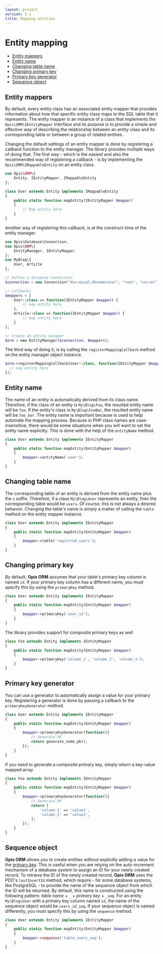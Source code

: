 ```yaml
---
layout: project
version: 1.x
title: Mapping entities
---
```

# Entity mapping

- [Entity mappers](#entity-mappers)
- [Entity name](#entity-name)
- [Changing table name](#changing-table-name)
- [Changing primary key](#changing-primary-key)
- [Primary key generator](#primary-key-generator)
- [Sequence object](#sequence-object)

## Entity mappers

By default, every entity class has an associated entity mapper that provides
information about how that specific entity class maps to the SQL table that it represents.
The entity mapper is an instance of a class that implements the `Opis\ORM\IEntityMapper` 
interface and its purpose is to provide a simple and effective way of describing
the relationship between an entity class and its corresponding table or between a
group of related entities.

Changing the default settings of an entity mapper is done by registering a callback
function to the entity manager. The library provides multiple ways of doing that.
The first way - which is the easiest and also the recommended way of registering a callback -
is by implementing the `Opis\ORM\IMappableEntity` on an entity class.

```php
use Opis\ORM\{
    Entity, IEntityMapper, IMappableEntity
};

class User extends Entity implements IMappableEntity
{
    public static function mapEntity(IEntityMapper $mapper)
    {
        // Map entity here
    }
}
```

Another way of registering this callback, is at the construct-time of the entity manager.

```php
use Opis\Database\Connection;
use Opis\ORM\{
    EntityManager, IEntityMapper
};
use MyBlog\{
    User, Article
};

// Define a database connection
$connection = new Connection("dsn:mysql;dbname=test", "root", "secret");

// callbacks
$mappers = [
    User::class => function(IEntityMapper $mapper) {
        // map entity here
    },
    Article::class => function(IEntityMapper $mapper) {
        // map entity here
    }
];

// Create an entity manager
$orm = new EntityManager($connection, $mappers);
```

The third way of doing it, is by calling the `registerMappingCallback` method
on the entity manager object instance.

```php
$orm->registerMappingCallback(User::class, function(IEntityMapper $mapper){
  // map entity here
});
```

## Entity name

The name of an entity is automatically derived from its class name. Therefore, if
the class of an entity is `My\Blog\Foo`, the resulted entity name will be `foo`.
If the entity's class is `My\Blog\FooBar`, the resulted entity name will be `foo_bar`.
The entity name is important because is used to help automate the mapping process.
Because in PHP class names are case-insensitive, there would be some situations
when you will want to set the entity name explicitly. This is done with the help
of the `entityName` method.

```php
class User extends Entity implements IEntityMapper
{
    public static function mapEntity(EntityMapper $mapper)
    {
        $mapper->entityName('user');
    }
}
```


## Changing table name

The corresponding table of an entity is derived from the entity name plus the `s` suffix. 
Therefore, if a class `My\Blog\User` represents an entity, then
the corresponding table would be `users`. 
Of course, this is not always a desired behavior. Changing the table's name is
simply a matter of calling the `table` method on the entity mapper instance.

```php
class User extends Entity implements IEntityMapper
{
    public static function mapEntity(EntityMapper $mapper)
    {
        $mapper->table('registred_users');
    }
}
```

## Changing primary key

By default, **Opis ORM** assumes that your table's primary key column is named `id`. 
If your primary key column has a different name, you must specify this by using the
`primaryKey` method.

```php
class User extends Entity implements IEntityMapper
{
    public static function mapEntity(EntityMapper $mapper)
    {
        $mapper->primaryKey('user_id');
    }
}
```

The library provides support for composite primary keys as well

```php
class Foo extends Entity implements IEntityMapper
{
    public static function mapEntity(EntityMapper $mapper)
    {
        $mapper->primaryKey('column_1', 'column_2', 'column_n');
    }
}
```

## Primary key generator

You can use a generator to automatically assign a value for your primary key.
Registering a generator is done by passing a callback to the `primaryKeyGenerator` method.

```php
class User extends Entity implements IEntityMapper
{
    public static function mapEntity(EntityMapper $mapper)
    {
        $mapper->primaryKeyGenerator(function(){
            // Generate PK
            return generate_some_pk();
        });
    }
}
```

If you need to generate a composite primary key, simply return a key-value mapped array

```php
class Foo extends Entity implements IEntityMapper
{
    public static function mapEntity(EntityMapper $mapper)
    {
        $mapper->primaryKeyGenerator(function(){
            // Generate PK
            return [
                'column_1' => 'value1',
                'column_2' => 'value2',
            ];
        });
    }
}
```


## Sequence object

**Opis ORM** allows you to create entities without explicitly adding a value for
the [primary key](#changing-primary-key). This is useful when you are relying on the 
auto-increment mechanism of a database system to assign an ID for your newly created
record. To retrieve the ID of the newly created record, **Opis ORM** uses the PDO's 
`lastInsertId` method, which require - for some database systems, like PostgreSQL - to
provide the name of the sequence object from which the ID will be returned. 
By default, this name is constructed using the following pattern: *table name* + `_` +
*primary key* + `_seq`. For an entity `My\Blog\User` with a primary key column named `id`,
the name of the sequence object would be `users_id_seq`. If your sequence object is named
differently, you must specify this by using the `sequence` method.

```php
class User extends Entity implements IEntityMapper
{
    public static function mapEntity(EntityMapper $mapper)
    {
        $mapper->sequence('table_users_seq');
    }
}
```
